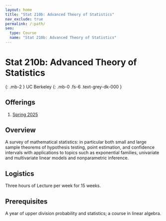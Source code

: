 ```yaml
---
layout: home
title: "Stat 210b: Advanced Theory of Statistics"
nav_exclude: true
permalink: /:path/
seo:
  type: Course
  name: "Stat 210b: Advanced Theory of Statistics"
---
```


# Stat 210b: Advanced Theory of Statistics
{: .mb-2 }
UC Berkeley
{: .mb-0 .fs-6 .text-grey-dk-000 }



## Offerings

1. [Spring 2025](/spring-2025)




## Overview

A survey of mathematical statistics: in particular both small and large sample theorems of hypothesis testing, point estimation, and confidence intervals with applications to topics such as exponential families, univariate and multivariate linear models and nonparametric inference. 

## Logistics

Three hours of Lecture per week for 15 weeks.

## Prerequisites

A year of upper division probability and statistics; a course in linear algebra. 
